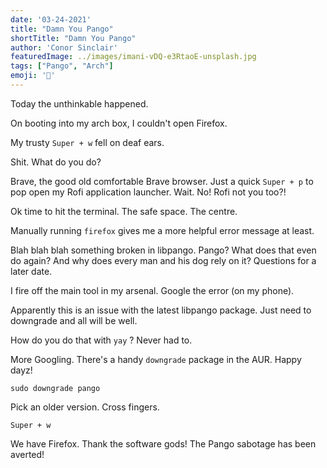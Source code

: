 ```yaml
---
date: '03-24-2021'
title: "Damn You Pango"
shortTitle: "Damn You Pango"
author: 'Conor Sinclair'
featuredImage: ../images/imani-vDQ-e3RtaoE-unsplash.jpg
tags: ["Pango", "Arch"]
emoji: '🍳'
---
```


Today the unthinkable happened. 

On booting into my arch box, I couldn't open Firefox. 

My trusty `Super + w` fell on deaf ears.

Shit. What do you do? 

Brave, the good old comfortable Brave browser. Just a quick `Super + p` to pop open my Rofi application launcher. Wait. No! Rofi not you too?!

Ok time to hit the terminal. The safe space. The centre.

Manually running `firefox` gives me a more helpful error message at least. 

Blah blah blah something broken in libpango. Pango? What does that even do again? And why does every man and his dog rely on it? Questions for a later date.

I fire off the main tool in my arsenal. Google the error (on my phone).

Apparently this is an issue with the latest libpango package. Just need to downgrade and all will be well.

How do you do that with `yay` ? Never had to. 

More Googling. There's a handy `downgrade` package in the AUR. Happy dayz!

`sudo downgrade pango` 

Pick an older version. Cross fingers.

`Super + w` 

We have Firefox. Thank the software gods! The Pango sabotage has been averted!
